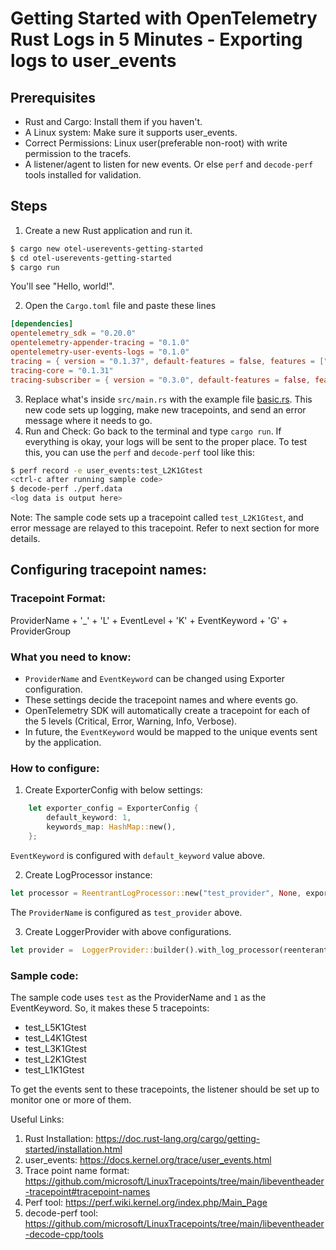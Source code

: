 # Getting Started with OpenTelemetry Rust Logs in 5 Minutes - Exporting logs to user_events

## Prerequisites

* Rust and Cargo: Install them if you haven't.
* A Linux system: Make sure it supports user_events.
* Correct Permissions: Linux user(preferable non-root) with write permission to the tracefs.
* A listener/agent to listen for new events. Or else `perf` and `decode-perf` tools installed for validation.

## Steps
1. Create a new Rust application and run it.

```sh
$ cargo new otel-userevents-getting-started
$ cd otel-userevents-getting-started
$ cargo run
```

You'll see "Hello, world!".

2. Open the `Cargo.toml` file and paste these lines
```toml
[dependencies]
opentelemetry_sdk = "0.20.0"
opentelemetry-appender-tracing = "0.1.0"
opentelemetry-user-events-logs = "0.1.0"
tracing = { version = "0.1.37", default-features = false, features = ["std"] }
tracing-core = "0.1.31"
tracing-subscriber = { version = "0.3.0", default-features = false, features = ["registry", "std"] }

```

3. Replace what's inside `src/main.rs` with the example file [basic.rs](./basic.rs). This new code sets up logging, make new tracepoints, and send an error message where it needs to go.
4. Run and Check: Go back to the terminal and type `cargo run`. If everything is okay, your logs will be sent to the proper place. To test this, you can use the `perf` and `decode-perf` tool like this:

```sh
$ perf record -e user_events:test_L2K1Gtest
<ctrl-c after running sample code>
$ decode-perf ./perf.data
<log data is output here>
```

Note: The sample code sets up a tracepoint called `test_L2K1Gtest`, and error message are relayed to this tracepoint. Refer to next section for more details.

## Configuring tracepoint names:

### Tracepoint Format:
ProviderName + '_' + 'L' + EventLevel + 'K' + EventKeyword + 'G' + ProviderGroup

### What you need to know:

* `ProviderName` and `EventKeyword` can be changed using Exporter configuration.
* These settings decide the tracepoint names and where events go.
* OpenTelemetry SDK will automatically create a tracepoint for each of the 5 levels (Critical, Error, Warning, Info, Verbose).
* In future, the `EventKeyword` would be mapped to the unique events sent by the application.

### How to configure:

1. Create ExporterConfig with below settings:
```rust
    let exporter_config = ExporterConfig {
        default_keyword: 1,
        keywords_map: HashMap::new(),
    };
```
`EventKeyword` is configured with `default_keyword` value above.

2. Create LogProcessor instance:
```rust
let processor = ReentrantLogProcessor::new("test_provider", None, exporter_config);
```
The `ProviderName` is configured as `test_provider` above.

3. Create LoggerProvider with above configurations.
```rust
let provider =  LoggerProvider::builder().with_log_processor(reenterant_processor).build();
```

### Sample code:

The sample code uses `test` as the ProviderName and `1` as the EventKeyword. So, it makes these 5 tracepoints:

* test_L5K1Gtest
* test_L4K1Gtest
* test_L3K1Gtest
* test_L2K1Gtest
* test_L1K1Gtest

To get the events sent to these tracepoints, the listener should be set up to monitor one or more of them.


Useful Links:

1. Rust Installation: https://doc.rust-lang.org/cargo/getting-started/installation.html
2. user_events: https://docs.kernel.org/trace/user_events.html
3. Trace point name format: https://github.com/microsoft/LinuxTracepoints/tree/main/libeventheader-tracepoint#tracepoint-names
4. Perf tool: https://perf.wiki.kernel.org/index.php/Main_Page
5. decode-perf tool: https://github.com/microsoft/LinuxTracepoints/tree/main/libeventheader-decode-cpp/tools


